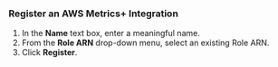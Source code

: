 ### Register an AWS Metrics+ Integration

1. In the **Name** text box, enter a meaningful name.
2. From the **Role ARN** drop-down menu, select an existing Role ARN.
3. Click **Register**. 
